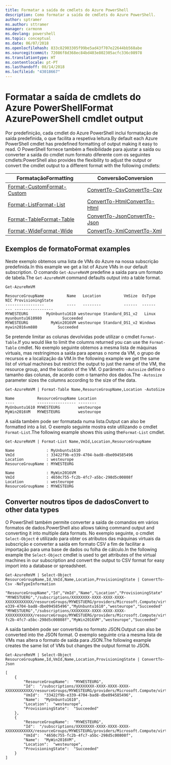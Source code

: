 ```yaml
---
title: Formatar a saída de cmdlets do Azure PowerShell
description: Como formatar a saída de cmdlets do Azure PowerShell.
author: sptramer
ms.author: sttramer
manager: carmonm
ms.devlang: powershell
ms.topic: conceptual
ms.date: 06/07/2018
ms.openlocfilehash: 833c82903305f99be5ad43f707e22644bb568abe
ms.sourcegitcommit: 72086f8d368ec84bd403e802305acfc336c08978
ms.translationtype: HT
ms.contentlocale: pt-PT
ms.lasthandoff: 08/14/2018
ms.locfileid: "43018667"
---
```

# <a name="format-azurepowershell-cmdlet-output"></a><span data-ttu-id="8b65f-103">Formatar a saída de cmdlets do Azure PowerShell</span><span class="sxs-lookup"><span data-stu-id="8b65f-103">Format AzurePowerShell cmdlet output</span></span>

<span data-ttu-id="8b65f-104">Por predefinição, cada cmdlet do Azure PowerShell inclui formatação de saída predefinida, o que facilita a respetiva leitura.</span><span class="sxs-lookup"><span data-stu-id="8b65f-104">By default each Azure PowerShell cmdlet has predefined formatting of output making it easy to read.</span></span>  <span data-ttu-id="8b65f-105">O PowerShell fornece também a flexibilidade para ajustar a saída ou converter a saída do cmdlet num formato diferente com os seguintes cmdlets:</span><span class="sxs-lookup"><span data-stu-id="8b65f-105">PowerShell also provides the flexibility to adjust the output or convert the cmdlet output to a different format with the following cmdlets:</span></span>

| <span data-ttu-id="8b65f-106">Formatação</span><span class="sxs-lookup"><span data-stu-id="8b65f-106">Formatting</span></span>      | <span data-ttu-id="8b65f-107">Conversão</span><span class="sxs-lookup"><span data-stu-id="8b65f-107">Conversion</span></span>       |
|-----------------|------------------|
| [<span data-ttu-id="8b65f-108">Format-Custom</span><span class="sxs-lookup"><span data-stu-id="8b65f-108">Format-Custom</span></span>](/powershell/module/microsoft.powershell.utility/format-custom) | [<span data-ttu-id="8b65f-109">ConvertTo-Csv</span><span class="sxs-lookup"><span data-stu-id="8b65f-109">ConvertTo-Csv</span></span>](/powershell/module/microsoft.powershell.utility/convertto-csv)  |
| [<span data-ttu-id="8b65f-110">Format-List</span><span class="sxs-lookup"><span data-stu-id="8b65f-110">Format-List</span></span>](/powershell/module/microsoft.powershell.utility/format-list)   | [<span data-ttu-id="8b65f-111">ConvertTo-Html</span><span class="sxs-lookup"><span data-stu-id="8b65f-111">ConvertTo-Html</span></span>](/powershell/module/microsoft.powershell.utility/convertto-html) |
| [<span data-ttu-id="8b65f-112">Format-Table</span><span class="sxs-lookup"><span data-stu-id="8b65f-112">Format-Table</span></span>](/powershell/module/microsoft.powershell.utility/format-table)  | [<span data-ttu-id="8b65f-113">ConvertTo-Json</span><span class="sxs-lookup"><span data-stu-id="8b65f-113">ConvertTo-Json</span></span>](/powershell/module/microsoft.powershell.utility/convertto-json) |
| [<span data-ttu-id="8b65f-114">Format-Wide</span><span class="sxs-lookup"><span data-stu-id="8b65f-114">Format-Wide</span></span>](/powershell/module/microsoft.powershell.utility/format-wide)   | [<span data-ttu-id="8b65f-115">ConvertTo-Xml</span><span class="sxs-lookup"><span data-stu-id="8b65f-115">ConvertTo-Xml</span></span>](/powershell/module/microsoft.powershell.utility/convertto-xml)  |

## <a name="format-examples"></a><span data-ttu-id="8b65f-116">Exemplos de formato</span><span class="sxs-lookup"><span data-stu-id="8b65f-116">Format examples</span></span>

<span data-ttu-id="8b65f-117">Neste exemplo obtemos uma lista de VMs do Azure na nossa subscrição predefinida.</span><span class="sxs-lookup"><span data-stu-id="8b65f-117">In this example we get a list of Azure VMs in our default subscription.</span></span>  <span data-ttu-id="8b65f-118">O comando `Get-AzureRmVM` predefine a saída para um formato de tabela.</span><span class="sxs-lookup"><span data-stu-id="8b65f-118">The `Get-AzureRmVM` command defaults output into a table format.</span></span>

```azurepowershell-interactive
Get-AzureRmVM
```

```output
ResourceGroupName          Name   Location          VmSize  OsType              NIC ProvisioningState
-----------------          ----   --------          ------  ------              --- -----------------
MYWESTEURG        MyUnbuntu1610 westeurope Standard_DS1_v2   Linux myunbuntu1610980         Succeeded
MYWESTEURG          MyWin2016VM westeurope Standard_DS1_v2 Windows   mywin2016vm880         Succeeded
```

<span data-ttu-id="8b65f-119">Se pretende limitar as colunas devolvidas pode utilizar o cmdlet `Format-Table`.</span><span class="sxs-lookup"><span data-stu-id="8b65f-119">If you would like to limit the columns returned you can use the `Format-Table` cmdlet.</span></span> <span data-ttu-id="8b65f-120">No exemplo seguinte obtemos a mesma lista de máquinas virtuais, mas restringimos a saída para apenas o nome da VM, o grupo de recursos e a localização da VM.</span><span class="sxs-lookup"><span data-stu-id="8b65f-120">In the following example we get the same list of virtual machines but restrict the output to just the name of the VM, the resource group, and the location of the VM.</span></span>  <span data-ttu-id="8b65f-121">O parâmetro `-Autosize` define o tamanho das colunas, de acordo com o tamanho dos dados.</span><span class="sxs-lookup"><span data-stu-id="8b65f-121">The `-Autosize` parameter sizes the columns according to the size of the data.</span></span>

```azurepowershell-interactive
Get-AzureRmVM | Format-Table Name,ResourceGroupName,Location -AutoSize
```

```output
Name          ResourceGroupName Location
----          ----------------- --------
MyUnbuntu1610 MYWESTEURG        westeurope
MyWin2016VM   MYWESTEURG        westeurope
```

<span data-ttu-id="8b65f-122">A saída também pode ser formatada numa lista.</span><span class="sxs-lookup"><span data-stu-id="8b65f-122">Output can also be formatted into a list.</span></span> <span data-ttu-id="8b65f-123">O exemplo seguinte mostra este utilizando o cmdlet `Format-List`.</span><span class="sxs-lookup"><span data-stu-id="8b65f-123">The following example shows this using the`Format-List` cmdlet.</span></span>

```azurepowershell-interactive
Get-AzureRmVM | Format-List Name,VmId,Location,ResourceGroupName
```

```output
Name              : MyUnbuntu1610
VmId              : 33422f9b-e339-4704-bad8-dbe094585496
Location          : westeurope
ResourceGroupName : MYWESTEURG

Name              : MyWin2016VM
VmId              : 4650c755-fc2b-4fc7-a5bc-298d5c00808f
Location          : westeurope
ResourceGroupName : MYWESTEURG
```

## <a name="convert-to-other-data-types"></a><span data-ttu-id="8b65f-124">Converter noutros tipos de dados</span><span class="sxs-lookup"><span data-stu-id="8b65f-124">Convert to other data types</span></span>

<span data-ttu-id="8b65f-125">O PowerShell também permite converter a saída de comandos em vários formatos de dados.</span><span class="sxs-lookup"><span data-stu-id="8b65f-125">PowerShell also allows taking command output and converting it into multiple data formats.</span></span> <span data-ttu-id="8b65f-126">No exemplo seguinte, o cmdlet `Select-Object` é utilizado para obter os atributos das máquinas virtuais da subscrição e converter a saída em formato CSV a fim de facilitar a importação para uma base de dados ou folha de cálculo.</span><span class="sxs-lookup"><span data-stu-id="8b65f-126">In the following example the `Select-Object` cmdlet is used to get attributes of the virtual machines in our subscription and convert the output to CSV format for easy import into a database or spreadsheet.</span></span>

```azurepowershell-interactive
Get-AzureRmVM | Select-Object ResourceGroupName,Id,VmId,Name,Location,ProvisioningState | ConvertTo-Csv -NoTypeInformation
```

```output
"ResourceGroupName","Id","VmId","Name","Location","ProvisioningState"
"MYWESTUERG","/subscriptions/XXXXXXXX-XXXX-XXXX-XXXX-XXXXXXXXXXXX/resourceGroups/MYWESTUERG/providers/Microsoft.Compute/virtualMachines/MyUnbuntu1610","33422f9b-e339-4704-bad8-dbe094585496","MyUnbuntu1610","westeurope","Succeeded"
"MYWESTUERG","/subscriptions/XXXXXXXX-XXXX-XXXX-XXXX-XXXXXXXXXXXX/resourceGroups/MYWESTUERG/providers/Microsoft.Compute/virtualMachines/MyWin2016VM","4650c755-fc2b-4fc7-a5bc-298d5c00808f","MyWin2016VM","westeurope","Succeeded"
```

<span data-ttu-id="8b65f-127">A saída também pode ser convertida no formato JSON.</span><span class="sxs-lookup"><span data-stu-id="8b65f-127">Output can also be converted into the JSON format.</span></span>  <span data-ttu-id="8b65f-128">O exemplo seguinte cria a mesma lista de VMs mas altera o formato de saída para JSON.</span><span class="sxs-lookup"><span data-stu-id="8b65f-128">The following example creates the same list of VMs but changes the output format to JSON.</span></span>

```azurepowershell-interactive
Get-AzureRmVM | Select-Object ResourceGroupName,Id,VmId,Name,Location,ProvisioningState | ConvertTo-Json
```

```output
[
    {
        "ResourceGroupName":  "MYWESTEURG",
        "Id":  "/subscriptions/XXXXXXXX-XXXX-XXXX-XXXX-XXXXXXXXXXXX/resourceGroups/MYWESTEURG/providers/Microsoft.Compute/virtualMachines/MyUnbuntu1610",
        "VmId":  "33422f9b-e339-4704-bad8-dbe094585496",
        "Name":  "MyUnbuntu1610",
        "Location":  "westeurope",
        "ProvisioningState":  "Succeeded"
    },
    {
        "ResourceGroupName":  "MYWESTEURG",
        "Id":  "/subscriptions/XXXXXXXX-XXXX-XXXX-XXXX-XXXXXXXXXXXX/resourceGroups/MYWESTEURG/providers/Microsoft.Compute/virtualMachines/MyWin2016VM",
        "VmId":  "4650c755-fc2b-4fc7-a5bc-298d5c00808f",
        "Name":  "MyWin2016VM",
        "Location":  "westeurope",
        "ProvisioningState":  "Succeeded"
    }
]
```
